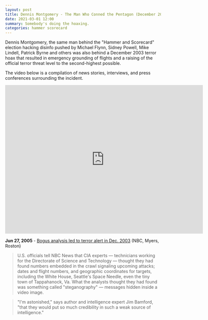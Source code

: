 ```yaml
---
layout: post
title: Dennis Montgomery - The Man Who Conned the Pentagon (December 2003 Terror Hoax)
date: 2021-03-01 12:00
summary: Somebody's doing the hoaxing.
categories: hammer scorecard
---
```


Dennis Montgomery, the same man behind the "Hammer and Scorecard" election hacking disinfo pushed by Michael Flynn, Sidney Powell, Mike Lindell, Patrick Byrne and others was also behind a December 2003 terror hoax that resulted in emergency grounding of flights and a raising of the official terror threat level to the second-highest possible. 

The video below is a compilation of news stories, interviews, and press conferences surrounding the incident.

<iframe width="640" height="480" src="https://www.youtube-nocookie.com/embed/CmDUaK06gl0" frameborder="0" allow="accelerometer; autoplay; clipboard-write; encrypted-media; gyroscope; picture-in-picture" allowfullscreen></iframe>

**Jun 27, 2005** -  [Bogus analysis led to terror alert in Dec.  2003](https://www.nbcnews.com/id/wbna8380365) (NBC, Myers, Roston)

> U.S. officials tell NBC News that CIA experts — technicians working for the Directorate of Science and Technology — thought they had found numbers embedded in the crawl signaling upcoming attacks; dates and flight numbers, and geographic coordinates for targets, including the White House, Seattle's Space Needle, even the tiny town of Tappahanock, Va. What the analysts thought they had found was something called "steganography" — messages hidden inside a video image.

> "I'm astonished," says author and intelligence expert Jim Bamford, "that they would put so much credibility in such a weak source of intelligence."



